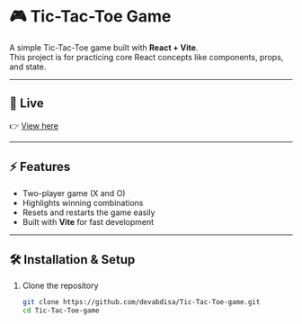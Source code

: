 # 🎮 Tic-Tac-Toe Game

A simple Tic-Tac-Toe game built with **React + Vite**.  
This project is for practicing core React concepts like components, props, and state.

---

## 🚀 Live
👉 [View here](https://tic-tac-toe-game-dev-abdisa-reactjs.netlify.app/)

---

## ⚡ Features
- Two-player game (X and O)
- Highlights winning combinations
- Resets and restarts the game easily
- Built with **Vite** for fast development

---

## 🛠️ Installation & Setup

1. Clone the repository
   ```bash
   git clone https://github.com/devabdisa/Tic-Tac-Toe-game.git
   cd Tic-Tac-Toe-game
